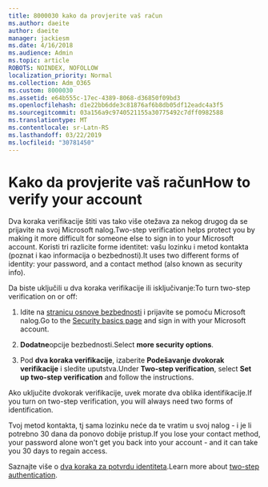 ```yaml
---
title: 8000030 kako da provjerite vaš račun
ms.author: daeite
author: daeite
manager: jackiesm
ms.date: 4/16/2018
ms.audience: Admin
ms.topic: article
ROBOTS: NOINDEX, NOFOLLOW
localization_priority: Normal
ms.collection: Adm_O365
ms.custom: 8000030
ms.assetid: e64b555c-17ec-4389-8068-d36850f09bd3
ms.openlocfilehash: d1e22bb6dde3c81876af6b8db05df12eadc4a3f5
ms.sourcegitcommit: 03a156a9c9740521155a30775492c7dff0982588
ms.translationtype: MT
ms.contentlocale: sr-Latn-RS
ms.lasthandoff: 03/22/2019
ms.locfileid: "30781450"
---
```

# <a name="how-to-verify-your-account"></a><span data-ttu-id="7ef63-102">Kako da provjerite vaš račun</span><span class="sxs-lookup"><span data-stu-id="7ef63-102">How to verify your account</span></span>

<span data-ttu-id="7ef63-103">Dva koraka verifikacije štiti vas tako više otežava za nekog drugog da se prijavite na svoj Microsoft nalog.</span><span class="sxs-lookup"><span data-stu-id="7ef63-103">Two-step verification helps protect you by making it more difficult for someone else to sign in to your Microsoft account.</span></span> <span data-ttu-id="7ef63-104">Koristi tri razlicite forme identitet: vašu lozinku i metod kontakta (poznat i kao informacija o bezbednosti).</span><span class="sxs-lookup"><span data-stu-id="7ef63-104">It uses two different forms of identity: your password, and a contact method (also known as security info).</span></span> 
  
<span data-ttu-id="7ef63-105">Da biste uključili u dva koraka verifikacije ili isključivanje:</span><span class="sxs-lookup"><span data-stu-id="7ef63-105">To turn two-step verification on or off:</span></span>
  
1. <span data-ttu-id="7ef63-106">Idite na [stranicu osnove bezbednosti](https://go.microsoft.com/fwlink/?linkid=842325) i prijavite se pomoću Microsoft nalog.</span><span class="sxs-lookup"><span data-stu-id="7ef63-106">Go to the [Security basics page](https://go.microsoft.com/fwlink/?linkid=842325) and sign in with your Microsoft account.</span></span> 
    
2. <span data-ttu-id="7ef63-107">**Dodatne**opcije bezbednosti.</span><span class="sxs-lookup"><span data-stu-id="7ef63-107">Select **more security options**.</span></span> 
    
3. <span data-ttu-id="7ef63-108">Pod **dva koraka verifikacije**, izaberite **Podešavanje dvokorak verifikacije** i sledite uputstva.</span><span class="sxs-lookup"><span data-stu-id="7ef63-108">Under **Two-step verification**, select **Set up two-step verification** and follow the instructions.</span></span> 
    
<span data-ttu-id="7ef63-109">Ako uključite dvokorak verifikacije, uvek morate dva oblika identifikacije.</span><span class="sxs-lookup"><span data-stu-id="7ef63-109">If you turn on two-step verification, you will always need two forms of identification.</span></span>
  
<span data-ttu-id="7ef63-110">Tvoj metod kontakta, tj sama lozinku neće da te vratim u svoj nalog - i je li potrebno 30 dana da ponovo dobije pristup.</span><span class="sxs-lookup"><span data-stu-id="7ef63-110">If you lose your contact method, your password alone won't get you back into your account - and it can take you 30 days to regain access.</span></span> 
  
<span data-ttu-id="7ef63-111">Saznajte više o [dva koraka za potvrdu identiteta](https://go.microsoft.com/fwlink/?linkid=872270).</span><span class="sxs-lookup"><span data-stu-id="7ef63-111">Learn more about [two-step authentication](https://go.microsoft.com/fwlink/?linkid=872270).</span></span>
  


